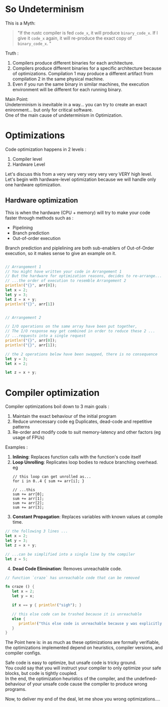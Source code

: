 # So Undeterminism

This is a Myth: 
>"If the rustc compiler is fed `code_x`, it will produce `binary_code_x`. If I give it `code_x` again, it will re-produce the exact copy of `binary_code_x`. "

Truth : 
1. Compilers produce different binaries for each architecture.  
2. Compilers produce different binaries for a specific architecture because of optimizations. Compilation 1 may produce a different artifact from compilation 2 in the same physical machine.  
3. Even if you run the same binary in similar machines, the execution environment will be different for each running binary.  

Main Point:  
Undeterminism is inevitable in a way... you can try to create an exact enironment... but only for critical software.  
One of the main cause of undeterminism in Optimization.  


# Optimizations
Code optimization happens in 2 levels : 
1. Compiler level
2. Hardware Level

Let's discuss this from a very very very very very very VERY high level.  
Let's begin with hardware-level optimization because we will handle only one hardware optimization.  

## Hardware optimization
This is when the hardware (CPU + memory) will try to make your code faster through methods such as : 
- Pipelining
- Branch prediction
- Out-of-order execution

Branch prediction and piplelining are both sub-enablers of Out-of-Order execution, so it makes sense to give an example on it.  
```Rust

// Arrangement 1
// You might have written your code in Arrangement 1
// But the hardware for optimization reasons, decides to re-arrange...
// ...the order of execution to resemble Arrangement 2
println!("{}", arr[0]);
let x = 2;
let y = 3;
let z = x + y;
println!("{}", arr[1])
```

```Rust

// Arrangement 2

// I/O operations on the same array have been put together, 
// The I/O response may get combined in order to reduce these 2 ...
// ...requests into a single request
println!("{}", arr[0]);
println!("{}", arr[1]);

// the 2 operations below have been swapped, there is no consequence
let y = 3;
let x = 2;

let z = x + y;

```

# Compiler optimization
Compiler optimizations boil down to 3 main goals :  
1. Maintain the exact behaviour of the initial program
2. Reduce unnecessary code eg Duplicates, dead-code and repetitive patterns
3. Re-order and modify code to suit memory-latency and other factors (eg usage of FPUs)

Examples : 
1. **Inlining**: Replaces function calls with the function's code itself
2. **Loop Unrolling**: Replicates loop bodies to reduce branching overhead. eg
   ```pseudo
   // this loop can get unrolled as...
   for i in 0..4 { sum += arr[i]; }

   // ...this
   sum += arr[0]; 
   sum += arr[1]; 
   sum += arr[2]; 
   sum += arr[3];
   ```
3. **Constant Propagation**: Replaces variables with known values at compile time.  
```rust
// the following 3 lines ...
let x = 2;
let y = 3;
let z = x + y;

// ...can be simplified into a single line by the compiler
let z = 5;
```  

4. **Dead Code Elimination**: Removes unreachable code.  
```rust
// function `craze` has unreachable code that can be removed

fn craze () {
   let x = 2;
   let y = x;

   if x == y { println!("sigh"); }

   // this else code can be trashed because it is unreachable
   else {
      println!("this else code is unreachable because y was explicitly made to be equal to x just before the if..else block");
   }
}
```


The Point here is: in as much as these optimizations are formally verifiable, the optimizations implemented depend on heuristics, compiler versions, and compiler configs.  

Safe code is easy to optimize, but unsafe code is tricky ground.  
You could say that you will instruct your compiler to only optimize your safe blocks, but code is tightly coupled.  
In the end, the optimization heuristics of the compiler, and the undefined-behaviour of your unsafe code cause the compiler to produce wrong programs.  

Now, to deliver my end of the deal, let me show you wrong optimizations....


